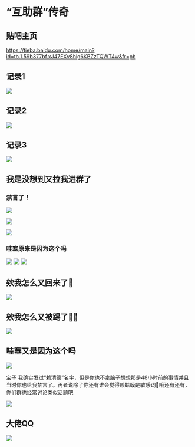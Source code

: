 # “互助群”传奇

## 贴吧主页

https://tieba.baidu.com/home/main?id=tb.1.59b377bf.xJ47EXv8hig6KBZzTQWT4w&fr=pb

## 记录1

![](/others/WPLACE/hao12345z/1.jpg)

## 记录2

![](/others/WPLACE/hao12345z/2.jpg)

## 记录3

![](/others/WPLACE/hao12345z/3.jpg)

## 我是没想到又拉我进群了

### 禁言了！

![](/others/WPLACE/E/0.png)

![](/others/WPLACE/E/0.5.png)

![](/others/WPLACE/E/1.jpg)

### 哇塞原来是因为这个吗

![](/others/WPLACE/E/哇塞原来是因为这个吗.jpg)
![](/others/WPLACE/E/原图.png)
![](/others/WPLACE/E/2.png)

## 欸我怎么又回来了🤪

![](/others/WPLACE/我怎么又被拉回来了.jpg)

## 欸我怎么又被踢了🤪🤪

![](/others/WPLACE/神权2.jpg)

## 哇塞又是因为这个吗

![](/others/WPLACE/神权.png)

宝子 我确实发过“赖清德”名字，但是你也不拿脑子想想那是48小时前的事情并且当时你也给我禁言了。再者说除了你还有谁会觉得赖蛤蟆是敏感词🙂哦还有还有，你们群也经常讨论类似话题吧

![](/others/WPLACE/赖清德.jpg)

## 大佬QQ

![](/others/WPLACE/南瓜/QQ.jpg)

